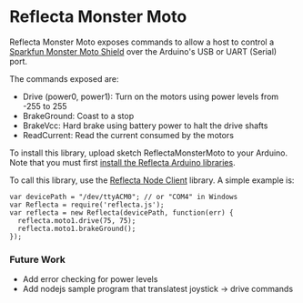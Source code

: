 # Reflecta Monster Moto #

Reflecta Monster Moto exposes commands to allow a host to control a [Sparkfun Monster Moto Shield](https://www.sparkfun.com/products/10182) over the Arduino's USB or UART (Serial) port.

The commands exposed are:

- Drive (power0, power1): Turn on the motors using power levels from -255 to 255
- BrakeGround: Coast to a stop
- BrakeVcc: Hard brake using battery power to halt the drive shafts
- ReadCurrent: Read the current consumed by the motors

To install this library, upload sketch ReflectaMonsterMoto to your Arduino.  Note that you must first [install the Reflecta Arduino libraries](https://github.com/JayBeavers/Reflecta#getting-started).

To call this library, use the [Reflecta Node Client](https://github.com/JayBeavers/Reflecta/tree/master/NodeClient) library.  A simple example is:

    var devicePath = "/dev/ttyACM0"; // or "COM4" in Windows
    var Reflecta = require('reflecta.js');
    var reflecta = new Reflecta(devicePath, function(err) {
      reflecta.moto1.drive(75, 75);
      reflecta.moto1.brakeGround();
    });

### Future Work ###

- Add error checking for power levels
- Add nodejs sample program that translatest joystick -> drive commands